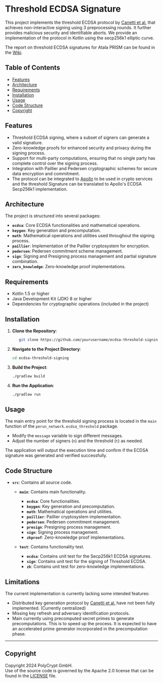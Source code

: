 # Threshold ECDSA Signature

This project implements the threshold ECDSA protocol by [Canetti et al.](https://eprint.iacr.org/2021/060) that achieves non-interactive signing using 3 preprocessing rounds. 
It further provides malicious security and identifiable aborts.
We provide an implementation of the protocol in Kotlin using the secp256k1 elliptic curve.

The report on threshold ECDSA signatures for Atala PRISM can be found in the [Wiki](https://github.com/perun-network/atala-prism-threshold/wiki/Threshold-ECDSA-Signatures-for-Atala-PRISM-Report).


## Table of Contents

- [Features](#features)
- [Architecture](#architecture)
- [Requirements](#requirements)
- [Installation](#installation)
- [Usage](#usage)
- [Code Structure](#code-structure)
- [Copyright](#copyright)

## Features

- Threshold ECDSA signing, where a subset of signers can generate a valid signature.
- Zero-knowledge proofs for enhanced security and privacy during the signing process.
- Support for multi-party computations, ensuring that no single party has complete control over the signing process.
- Integration with Paillier and Pedersen cryptographic schemes for secure data encryption and commitment.
- The protocol can be integrated to [Apollo](https://github.com/hyperledger/identus-apollo) to be used in crypto services and the threshold Signature can be translated to Apollo's ECDSA Secp256k1 implementation.

## Architecture

The project is structured into several packages:

- **`ecdsa`**: Core ECDSA functionalities and mathematical operations.
- **`keygen`**: Key generation and precomputation.
- **`math`**: Mathematical operations and utilities used throughout the signing process.
- **`paillier`**: Implementation of the Paillier cryptosystem for encryption.
- **`pedersen`**: Pedersen commitment scheme management.
- **`sign`**: Signing and Presigning process management and partial signature combination.
- **`zero_knowledge`**: Zero-knowledge proof implementations.

## Requirements

- Kotlin 1.5 or higher
- Java Development Kit (JDK) 8 or higher
- Dependencies for cryptographic operations (included in the project)

## Installation

1. **Clone the Repository**:
    ```bash
       git clone https://github.com/yourusername/ecdsa-threshold-signing.git
    ```

2. **Navigate to the Project Directory**:
    ```bash
    cd ecdsa-threshold-signing
    ```

3. **Build the Project**:
    ```bash
    ./gradlew build
    ```

4. **Run the Application**:
    ```bash
    ./gradlew run
    ```

## Usage
The main entry point for the threshold signing process is located in the `main` function of the `perun_network.ecdsa_threshold` package.

- Modify the `message` variable to sign different messages.
- Adjust the number of signers (`n`) and the threshold (`t`) as needed.

The application will output the execution time and confirm if the ECDSA signature was generated and verified successfully.

## Code Structure
- **`src`**: Contains all source code.
  - **`main`**: Contains main functionality.
    - **`ecdsa`**: Core functionalities.
    - **`keygen`**: Key generation and precomputation.
    - **`math`**: Mathematical operations and utilities.
    - **`paillier`**: Paillier cryptosystem implementation.
    - **`pedersen`**: Pedersen commitment management.
    - **`presign`**: Presigning process management.
    - **`sign`**: Signing process management.
    - **`zkproof`**: Zero-knowledge proof implementations.
    
  - **`test`**: Contains functionality test.
    - **`ecdsa`**: Contains unit test for the Secp256k1 ECDSA signatures. 
    - **`sign`**: Contains unit test for the signing of Threshold ECDSA.
    - **`zk`**: Contains unit test for zero-knowledge implementations.

## Limitations
The current implementation is currently lacking some intended features:

- Distributed key generation protocol by [Canetti et al.](https://eprint.iacr.org/2021/060) have not been fully implemented. (Currently centralized)
- Missing key refresh and adversary identification protocols.
- Main currently using precomputed secret primes to generate precomputations. This is to speed up the process. It is expected to have an accelerated prime generator incorporated in the precomputation phase. 

--- 
## Copyright
Copyright 2024 PolyCrypt GmbH. \
Use of the source code is governed by the Apache 2.0 license that can be found in the [LICENSE](LICENSE) file.
